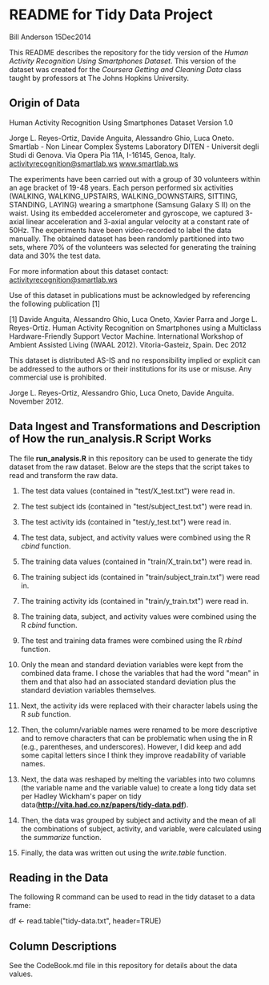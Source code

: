 
#		README for Tidy Data Project
Bill Anderson
15Dec2014

This README describes the repository for the tidy version of the *Human Activity Recognition Using Smartphones Dataset*.  This version of the dataset was created for the *Coursera Getting and Cleaning Data* class taught by professors at The Johns Hopkins University.

## Origin of Data

Human Activity Recognition Using Smartphones Dataset
Version 1.0

Jorge L. Reyes-Ortiz, Davide Anguita, Alessandro Ghio, Luca Oneto.
Smartlab - Non Linear Complex Systems Laboratory
DITEN - Universit<E0> degli Studi di Genova.
Via Opera Pia 11A, I-16145, Genoa, Italy.
activityrecognition@smartlab.ws
www.smartlab.ws

The experiments have been carried out with a group of 30 volunteers within an age bracket of 19-48 years. Each person performed six activities (WALKING, WALKING_UPSTAIRS, WALKING_DOWNSTAIRS, SITTING, STANDING, LAYING) wearing a smartphone (Samsung Galaxy S II) on the waist. Using its embedded accelerometer and gyroscope, we captured 3-axial linear acceleration and 3-axial angular velocity at a constant rate of 50Hz. The experiments have been video-recorded to label the data manually. The obtained dataset has been randomly partitioned into two sets, where 70% of the volunteers was selected for generating the training data and 30% the test data. 

For more information about this dataset contact: activityrecognition@smartlab.ws

Use of this dataset in publications must be acknowledged by referencing the following publication [1] 

[1] Davide Anguita, Alessandro Ghio, Luca Oneto, Xavier Parra and Jorge L. Reyes-Ortiz. Human Activity Recognition on Smartphones using a Multiclass Hardware-Friendly Support Vector Machine. International Workshop of Ambient Assisted Living (IWAAL 2012). Vitoria-Gasteiz, Spain. Dec 2012

This dataset is distributed AS-IS and no responsibility implied or explicit can be addressed to the authors or their institutions for its use or misuse. Any commercial use is prohibited.

Jorge L. Reyes-Ortiz, Alessandro Ghio, Luca Oneto, Davide Anguita. November 2012.

## Data Ingest and Transformations and Description of How the **run_analysis.R** Script Works
The file **run_analysis.R** in this repository can be used to generate the tidy dataset from the raw dataset. Below are the steps that the script takes to read and transform the raw data.

1. The test data values (contained in "test/X_test.txt") were read in.

2. The test subject ids (contained in "test/subject_test.txt") were read in.

3. The test activity ids (contained in "test/y_test.txt") were read in.

4. The test data, subject, and activity values were combined using the R
   *cbind* function.

5. The training data values (contained in "train/X_train.txt") were read in.

6. The training subject ids (contained in "train/subject_train.txt") were
   read in.

7. The training activity ids (contained in "train/y_train.txt") were read in.

8. The training data, subject, and activity values were combined using the
   R *cbind* function.

9. The test and training data frames were combined using the R *rbind*
   function.

10. Only the mean and standard deviation variables were kept from the 
    combined data frame.  I chose the variables that had the word "mean"
    in them and that also had an associated standard deviation plus the
    standard deviation variables themselves.
    
11. Next, the activity ids were replaced with their character labels using
    the R *sub* function.

12. Then, the column/variable names were renamed to be more descriptive and to remove characters that can be problematic when using the in R (e.g., parentheses, and underscores). However, I did keep and add some capital letters since I think they improve readability of variable names.

13. Next, the data was reshaped by melting the variables into two columns
    (the variable name and the variable value) to create a long tidy data
    set per Hadley Wickham's paper on tidy data(**http://vita.had.co.nz/papers/tidy-data.pdf**).

14. Then, the data was grouped by subject and activity and the mean of
    all the combinations of subject, activity, and variable, were calculated
    using the *summarize* function.

15. Finally, the data was written out using the *write.table* function.

    
## Reading in the Data
The following R command can be used to read in the tidy dataset to a data frame:

df <- read.table("tidy-data.txt", header=TRUE)

## Column Descriptions
See the CodeBook.md file in this repository for details about the data values.
